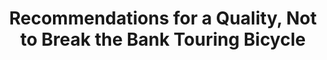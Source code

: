 ---
layout: community
category: community
title: "Recommendations for a Quality, Not to Break the Bank Touring Bicycle"
description: "I am very new to traveling by bicycle. I’m looking to get a touring bicycle. What are your recommendations for a quality, not to break the bank, sturdy touring bicycle?"
isTopLevel: false
isSingleLevel: false
isArticle: false
datePublished: 2022-06-13 19:22:00 +0300
dateModified: 2022-06-13 19:22:00 +0300
published: false
---